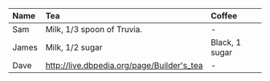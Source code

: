 |Name |Tea                                         |Coffee        |
|:----|:---                                        |:-----        |
|Sam  |Milk, 1/3 spoon of Truvia.                  | -            |
|James|Milk, 1/2 sugar                             |Black, 1 sugar|
|Dave |http://live.dbpedia.org/page/Builder's_tea  | -            |
